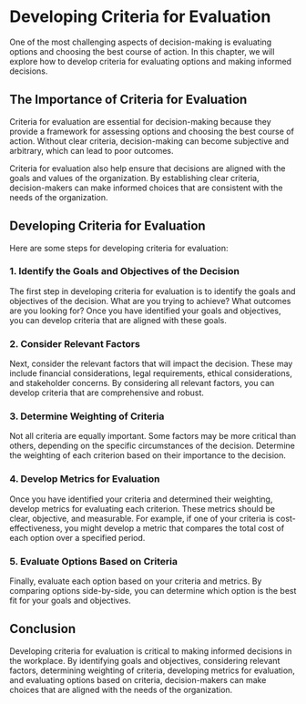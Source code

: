 Developing Criteria for Evaluation
=========================================================================================

One of the most challenging aspects of decision-making is evaluating options and choosing the best course of action. In this chapter, we will explore how to develop criteria for evaluating options and making informed decisions.

The Importance of Criteria for Evaluation
-----------------------------------------

Criteria for evaluation are essential for decision-making because they provide a framework for assessing options and choosing the best course of action. Without clear criteria, decision-making can become subjective and arbitrary, which can lead to poor outcomes.

Criteria for evaluation also help ensure that decisions are aligned with the goals and values of the organization. By establishing clear criteria, decision-makers can make informed choices that are consistent with the needs of the organization.

Developing Criteria for Evaluation
----------------------------------

Here are some steps for developing criteria for evaluation:

### 1. Identify the Goals and Objectives of the Decision

The first step in developing criteria for evaluation is to identify the goals and objectives of the decision. What are you trying to achieve? What outcomes are you looking for? Once you have identified your goals and objectives, you can develop criteria that are aligned with these goals.

### 2. Consider Relevant Factors

Next, consider the relevant factors that will impact the decision. These may include financial considerations, legal requirements, ethical considerations, and stakeholder concerns. By considering all relevant factors, you can develop criteria that are comprehensive and robust.

### 3. Determine Weighting of Criteria

Not all criteria are equally important. Some factors may be more critical than others, depending on the specific circumstances of the decision. Determine the weighting of each criterion based on their importance to the decision.

### 4. Develop Metrics for Evaluation

Once you have identified your criteria and determined their weighting, develop metrics for evaluating each criterion. These metrics should be clear, objective, and measurable. For example, if one of your criteria is cost-effectiveness, you might develop a metric that compares the total cost of each option over a specified period.

### 5. Evaluate Options Based on Criteria

Finally, evaluate each option based on your criteria and metrics. By comparing options side-by-side, you can determine which option is the best fit for your goals and objectives.

Conclusion
----------

Developing criteria for evaluation is critical to making informed decisions in the workplace. By identifying goals and objectives, considering relevant factors, determining weighting of criteria, developing metrics for evaluation, and evaluating options based on criteria, decision-makers can make choices that are aligned with the needs of the organization.
